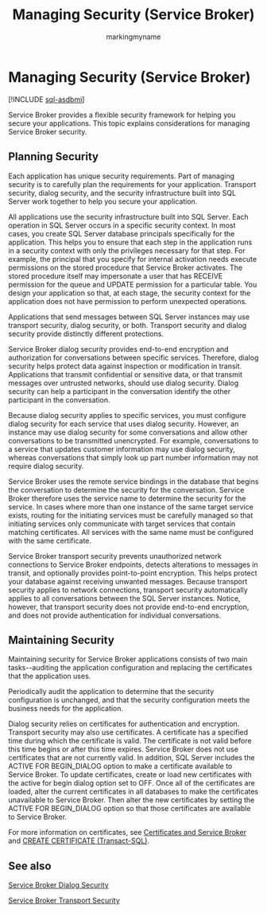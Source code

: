 ﻿---
title: Managing Security (Service Broker)
description: "Service Broker provides a flexible security framework for helping you secure your applications."
ms.prod: sql
ms.technology: configuration
ms.topic: conceptual
author: markingmyname
ms.author: maghan
ms.reviewer: mikeray
ms.date: "03/30/2022"
---

# Managing Security (Service Broker)

[!INCLUDE [sql-asdbmi](../../includes/applies-to-version/sql-asdbmi.md)]

Service Broker provides a flexible security framework for helping you secure your applications. This topic explains considerations for managing Service Broker security.

## Planning Security



Each application has unique security requirements. Part of managing security is to carefully plan the requirements for your application. Transport security, dialog security, and the security infrastructure built into SQL Server work together to help you secure your application.

All applications use the security infrastructure built into SQL Server. Each operation in SQL Server occurs in a specific security context. In most cases, you create SQL Server database principals specifically for the application. This helps you to ensure that each step in the application runs in a security context with only the privileges necessary for that step. For example, the principal that you specify for internal activation needs execute permissions on the stored procedure that Service Broker activates. The stored procedure itself may impersonate a user that has RECEIVE permission for the queue and UPDATE permission for a particular table. You design your application so that, at each stage, the security context for the application does not have permission to perform unexpected operations.

Applications that send messages between SQL Server instances may use transport security, dialog security, or both. Transport security and dialog security provide distinctly different protections.

Service Broker dialog security provides end-to-end encryption and authorization for conversations between specific services. Therefore, dialog security helps protect data against inspection or modification in transit. Applications that transmit confidential or sensitive data, or that transmit messages over untrusted networks, should use dialog security. Dialog security can help a participant in the conversation identify the other participant in the conversation.

Because dialog security applies to specific services, you must configure dialog security for each service that uses dialog security. However, an instance may use dialog security for some conversations and allow other conversations to be transmitted unencrypted. For example, conversations to a service that updates customer information may use dialog security, whereas conversations that simply look up part number information may not require dialog security.

Service Broker uses the remote service bindings in the database that begins the conversation to determine the security for the conversation. Service Broker therefore uses the service name to determine the security for the service. In cases where more than one instance of the same target service exists, routing for the initiating services must be carefully managed so that initiating services only communicate with target services that contain matching certificates. All services with the same name must be configured with the same certificate.

Service Broker transport security prevents unauthorized network connections to Service Broker endpoints, detects alterations to messages in transit, and optionally provides point-to-point encryption. This helps protect your database against receiving unwanted messages. Because transport security applies to network connections, transport security automatically applies to all conversations between the SQL Server instances. Notice, however, that transport security does not provide end-to-end encryption, and does not provide authentication for individual conversations.

## Maintaining Security



Maintaining security for Service Broker applications consists of two main tasks--auditing the application configuration and replacing the certificates that the application uses.

Periodically audit the application to determine that the security configuration is unchanged, and that the security configuration meets the business needs for the application.

Dialog security relies on certificates for authentication and encryption. Transport security may also use certificates. A certificate has a specified time during which the certificate is valid. The certificate is not valid before this time begins or after this time expires. Service Broker does not use certificates that are not currently valid. In addition, SQL Server includes the ACTIVE FOR BEGIN_DIALOG option to make a certificate available to Service Broker. To update certificates, create or load new certificates with the active for begin dialog option set to OFF. Once all of the certificates are loaded, alter the current certificates in all databases to make the certificates unavailable to Service Broker. Then alter the new certificates by setting the ACTIVE FOR BEGIN_DIALOG option so that those certificates are available to Service Broker.

For more information on certificates, see [Certificates and Service Broker](certificates-and-service-broker.md) and [CREATE CERTIFICATE (Transact-SQL)](../../t-sql/statements/create-certificate-transact-sql.md).

## See also

[Service Broker Dialog Security](service-broker-dialog-security.md)

[Service Broker Transport Security](service-broker-transport-security.md)

